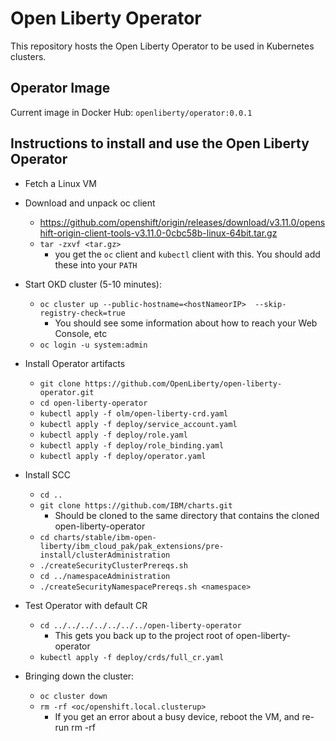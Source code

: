 # Open Liberty Operator

This repository hosts the Open Liberty Operator to be used in Kubernetes clusters.

## Operator Image

Current image in Docker Hub:  `openliberty/operator:0.0.1`

## Instructions to install and use the Open Liberty Operator

* Fetch a Linux VM

* Download and unpack oc client  
  * https://github.com/openshift/origin/releases/download/v3.11.0/openshift-origin-client-tools-v3.11.0-0cbc58b-linux-64bit.tar.gz
  * `tar -zxvf <tar.gz>`
    * you get the `oc` client and `kubectl` client with this.  You should add these into your `PATH`

* Start OKD cluster (5-10 minutes):
  * `oc cluster up --public-hostname=<hostNameorIP>  --skip-registry-check=true`
    * You should see some information about how to reach your Web Console, etc
  * `oc login -u system:admin`

* Install Operator artifacts
  * `git clone https://github.com/OpenLiberty/open-liberty-operator.git`
  * `cd open-liberty-operator`
  * `kubectl apply -f olm/open-liberty-crd.yaml`
  * `kubectl apply -f deploy/service_account.yaml`
  * `kubectl apply -f deploy/role.yaml`
  * `kubectl apply -f deploy/role_binding.yaml`
  * `kubectl apply -f deploy/operator.yaml`

* Install SCC
  * `cd ..`
  * `git clone https://github.com/IBM/charts.git` 
    * Should be cloned to the same directory that contains the cloned open-liberty-operator
  * `cd charts/stable/ibm-open-liberty/ibm_cloud_pak/pak_extensions/pre-install/clusterAdministration`
  * `./createSecurityClusterPrereqs.sh`
  * `cd ../namespaceAdministration`
  * `./createSecurityNamespacePrereqs.sh <namespace>`

* Test Operator with default CR
  * `cd ../../../../../../../open-liberty-operator`
    * This gets you back up to the project root of open-liberty-operator
  * `kubectl apply -f deploy/crds/full_cr.yaml`

* Bringing down the cluster:
  * `oc cluster down`
  * `rm -rf <oc/openshift.local.clusterup>`
    * If you get an error about a busy device, reboot the VM, and re-run rm -rf
